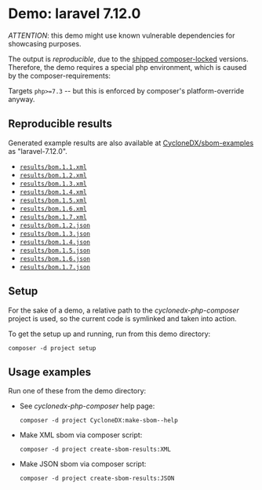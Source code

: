 # Demo: laravel 7.12.0

*ATTENTION*: this demo might use known vulnerable dependencies for showcasing purposes.

The output is *reproducible*, due to the [shipped composer-locked](project/composer.lock) versions.  
Therefore, the demo requires a special php environment, which is caused by the composer-requirements:

Targets `php>=7.3` -- but this is enforced by composer's platform-override anyway.

## Reproducible results

Generated example results are also available at
[CycloneDX/sbom-examples](https://github.com/CycloneDX/sbom-examples/)
as "laravel-7.12.0".

* [`results/bom.1.1.xml`](results/bom.1.1.xml)
* [`results/bom.1.2.xml`](results/bom.1.2.xml)
* [`results/bom.1.3.xml`](results/bom.1.3.xml)
* [`results/bom.1.4.xml`](results/bom.1.4.xml)
* [`results/bom.1.5.xml`](results/bom.1.5.xml)
* [`results/bom.1.6.xml`](results/bom.1.6.xml)
* [`results/bom.1.7.xml`](results/bom.1.7.xml)
* [`results/bom.1.2.json`](results/bom.1.2.json)
* [`results/bom.1.3.json`](results/bom.1.3.json)
* [`results/bom.1.4.json`](results/bom.1.4.json)
* [`results/bom.1.5.json`](results/bom.1.5.json)
* [`results/bom.1.6.json`](results/bom.1.6.json)
* [`results/bom.1.7.json`](results/bom.1.7.json)

## Setup

For the sake of a demo, a relative path to the *cyclonedx-php-composer* project is used,
so the current code is symlinked and taken into action.

To get the setup up and running, run from this demo directory:

```shell
composer -d project setup
```

## Usage examples

Run one of these from the demo directory:

* See *cyclonedx-php-composer* help page:

  ```shell
  composer -d project CycloneDX:make-sbom--help 
  ```

* Make XML sbom via composer script:

  ```shell
  composer -d project create-sbom-results:XML
  ```

* Make JSON sbom via composer script:

  ```shell
  composer -d project create-sbom-results:JSON
  ```
